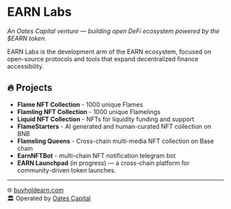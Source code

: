 # EARN Labs

*An Oates Capital venture — building open DeFi ecosystem powered by the $EARN token.*

EARN Labs is the development arm of the EARN ecosystem, focused on open-source protocols and tools that expand decentralized finance accessibility.

## 🔥 Projects
- **Flame NFT Collection** - 1000 unique Flames
- **Flamling NFT Collection** - 1000 unique Flamelings
- **Liquid NFT Collection** - NFTs for liquidity funding and support
- **FlameStarters** - AI generated and human-curated NFT collection on BNB
- **Flameling Queens** - Cross-chain multi-media NFT collection on Base chain
- **EarnNFTBot** - multi-chain NFT notification telegram bot
- **EARN Launchpad** (in progress) — a cross-chain platform for community-driven token launches.
---

🌐 [buyholdearn.com](https://buyholdearn.com)  
🏛️ Operated by [Oates Capital](https://oatescap.com)

